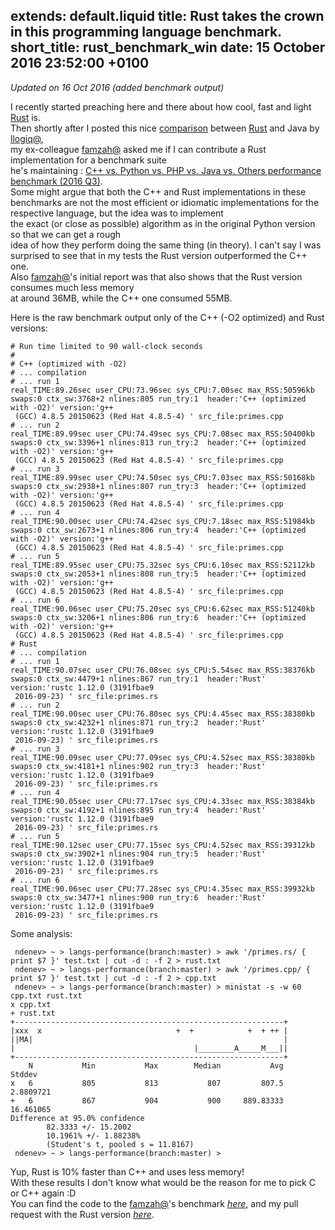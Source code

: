 extends: default.liquid 
title: Rust takes the crown in this programming language benchmark.
short_title: rust_benchmark_win
date: 15 October 2016 23:52:00 +0100
---

*Updated on 16 Oct 2016 (added benchmark output)*

I recently started preaching here and there about how cool, fast and light [Rust][1] is.  
Then shortly after I posted this nice [comparison][2] between [Rust][1] and Java by [llogiq@][2],  
my ex-colleague [famzah@][5] asked me if I can contribute a Rust implementation for a benchmark suite  
he's maintaining : [C++ vs. Python vs. PHP vs. Java vs. Others performance benchmark (2016 Q3)][4].  
Some might argue that both the C++ and Rust implementations in these benchmarks are not the most
efficient or idiomatic implementations for the respective language, but the idea was to implement  
 the exact (or close as possible) algorithm as in the original Python version so that we can get a rough  
idea of how they perform doing the same thing (in theory).
I can't say I was surprised to see that in my tests the Rust version outperformed the C++ one.  
Also [famzah@][5]'s initial report was that also shows that the Rust version consumes much less memory  
at around 36MB, while the C++ one consumed 55MB.  

Here is the raw benchmark output only of the C++ (-O2 optimized) and Rust versions:  
```
# Run time limited to 90 wall-clock seconds
#
# C++ (optimized with -O2)
# ... compilation
# ... run 1
real_TIME:89.26sec user_CPU:73.96sec sys_CPU:7.00sec max_RSS:50596kb swaps:0 ctx_sw:3768+2 nlines:805 run_try:1  header:'C++ (optimized with -O2)' version:'g++
 (GCC) 4.8.5 20150623 (Red Hat 4.8.5-4) ' src_file:primes.cpp
# ... run 2
real_TIME:89.99sec user_CPU:74.49sec sys_CPU:7.08sec max_RSS:50400kb swaps:0 ctx_sw:3396+1 nlines:813 run_try:2  header:'C++ (optimized with -O2)' version:'g++
 (GCC) 4.8.5 20150623 (Red Hat 4.8.5-4) ' src_file:primes.cpp
# ... run 3
real_TIME:89.99sec user_CPU:74.50sec sys_CPU:7.03sec max_RSS:50168kb swaps:0 ctx_sw:2938+1 nlines:807 run_try:3  header:'C++ (optimized with -O2)' version:'g++
 (GCC) 4.8.5 20150623 (Red Hat 4.8.5-4) ' src_file:primes.cpp
# ... run 4
real_TIME:90.00sec user_CPU:74.42sec sys_CPU:7.18sec max_RSS:51984kb swaps:0 ctx_sw:2673+1 nlines:806 run_try:4  header:'C++ (optimized with -O2)' version:'g++
 (GCC) 4.8.5 20150623 (Red Hat 4.8.5-4) ' src_file:primes.cpp
# ... run 5
real_TIME:89.95sec user_CPU:75.32sec sys_CPU:6.10sec max_RSS:52112kb swaps:0 ctx_sw:2053+1 nlines:808 run_try:5  header:'C++ (optimized with -O2)' version:'g++
 (GCC) 4.8.5 20150623 (Red Hat 4.8.5-4) ' src_file:primes.cpp
# ... run 6
real_TIME:90.06sec user_CPU:75.20sec sys_CPU:6.62sec max_RSS:51240kb swaps:0 ctx_sw:3206+1 nlines:806 run_try:6  header:'C++ (optimized with -O2)' version:'g++
 (GCC) 4.8.5 20150623 (Red Hat 4.8.5-4) ' src_file:primes.cpp
# Rust
# ... compilation
# ... run 1
real_TIME:90.07sec user_CPU:76.08sec sys_CPU:5.54sec max_RSS:38376kb swaps:0 ctx_sw:4479+1 nlines:867 run_try:1  header:'Rust' version:'rustc 1.12.0 (3191fbae9
 2016-09-23) ' src_file:primes.rs
# ... run 2
real_TIME:90.00sec user_CPU:76.80sec sys_CPU:4.45sec max_RSS:38380kb swaps:0 ctx_sw:4232+1 nlines:871 run_try:2  header:'Rust' version:'rustc 1.12.0 (3191fbae9
 2016-09-23) ' src_file:primes.rs
# ... run 3
real_TIME:90.09sec user_CPU:77.09sec sys_CPU:4.52sec max_RSS:38380kb swaps:0 ctx_sw:4181+1 nlines:902 run_try:3  header:'Rust' version:'rustc 1.12.0 (3191fbae9
 2016-09-23) ' src_file:primes.rs
# ... run 4
real_TIME:90.05sec user_CPU:77.17sec sys_CPU:4.33sec max_RSS:38384kb swaps:0 ctx_sw:4192+1 nlines:895 run_try:4  header:'Rust' version:'rustc 1.12.0 (3191fbae9
 2016-09-23) ' src_file:primes.rs
# ... run 5
real_TIME:90.12sec user_CPU:77.15sec sys_CPU:4.52sec max_RSS:39312kb swaps:0 ctx_sw:3902+1 nlines:904 run_try:5  header:'Rust' version:'rustc 1.12.0 (3191fbae9
 2016-09-23) ' src_file:primes.rs
# ... run 6
real_TIME:90.06sec user_CPU:77.28sec sys_CPU:4.35sec max_RSS:39932kb swaps:0 ctx_sw:3477+1 nlines:900 run_try:6  header:'Rust' version:'rustc 1.12.0 (3191fbae9
 2016-09-23) ' src_file:primes.rs
```

Some analysis:  
```
 ndenev> ~ > langs-performance(branch:master) > awk '/primes.rs/ { print $7 }' test.txt | cut -d : -f 2 > rust.txt
 ndenev> ~ > langs-performance(branch:master) > awk '/primes.cpp/ { print $7 }' test.txt | cut -d : -f 2 > cpp.txt
 ndenev> ~ > langs-performance(branch:master) > ministat -s -w 60 cpp.txt rust.txt
x cpp.txt
+ rust.txt
+------------------------------------------------------------+
|xxx  x                              +  +            +  + ++ |
||MA|                                                        |
|                                        |________A_____M___||
+------------------------------------------------------------+
    N           Min           Max        Median           Avg        Stddev
x   6           805           813           807         807.5     2.8809721
+   6           867           904           900     889.83333     16.461065
Difference at 95.0% confidence
        82.3333 +/- 15.2002
        10.1961% +/- 1.88238%
        (Student's t, pooled s = 11.8167)
 ndenev> ~ > langs-performance(branch:master) >
```


Yup, Rust is 10% faster than C++ and uses less memory!  
With these results I don't know what would be the reason for me to pick C or C++ again :D  
You can find the code to the [famzah@][5]'s benchmark *[here][6]*, and my pull request with the Rust version *[here][7]*.

[1]: http://www.rust-lang.org
[2]: https://llogiq.github.io/2016/02/28/java-rust.html
[3]: https://llogiq.github.io
[4]: https://blog.famzah.net/2016/09/10/cpp-vs-python-vs-php-vs-java-vs-others-performance-benchmark-2016-q3/
[5]: https://blog.famzah.net
[6]: https://github.com/famzah/langs-performance
[7]: https://github.com/famzah/langs-performance/pull/5/files

